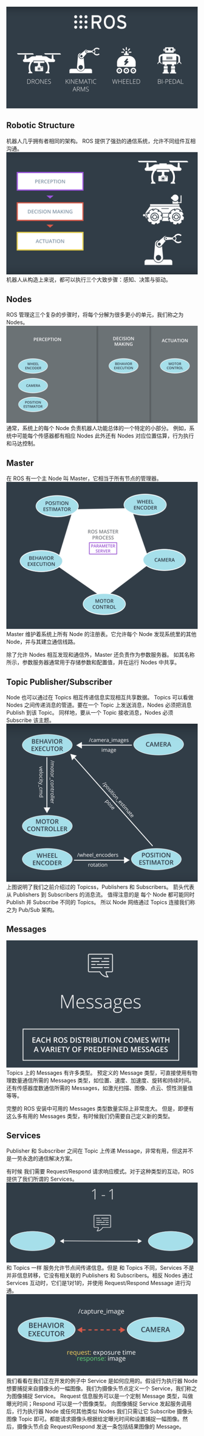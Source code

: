 ![ROS_cover](./img/ROS_cover.png)
## Robotic Structure
机器人几乎拥有者相同的架构。
ROS 提供了强劲的通信系统，允许不同组件互相沟通。
![robotic_structure](./img/robotic_structure.png)
机器人从构造上来说，都可以执行三个大致步骤：感知、决策与驱动。
## Nodes
ROS 管理这三个复杂的步骤时，将每个分解为很多更小的单元，我们称之为 Nodes。
![nodes](./img/node.png)
通常，系统上的每个 Node 负责机器人功能总体的一个特定的小部分。
例如，系统中可能每个传感器都有相应 Nodes
此外还有 Nodes 对应位置估算，行为执行和马达控制。
## Master
在 ROS 有一个主 Node 叫 Master，它相当于所有节点的管理器。
![masters](./img/master.png)
Master 维护着系统上所有 Node 的注册表。它允许每个 Node 发现系统里的其他 Node，并与其建立通信线路。

除了允许 Nodes 相互发现和通信外，Master 还负责作为参数服务器。
如其名称所示，参数服务器通常用于存储参数和配置值，并在运行 Nodes 中共享。
## Topic Publisher/Subscriber
Node 也可以通过在 Topics 相互传递信息实现相互共享数据。
Topics 可以看做 Nodes 之间传递消息的管道。要在一个 Topic 上发送消息，Nodes 必须把消息 Publish 到该 Topic。
同样地，要从一个 Topic 接收消息，Nodes 必须 Subscribe 该主题。
![topics](./img/topic.png)
上图说明了我们之前介绍过的 Topicss，Publishers 和 Subscribers。
箭头代表从 Publishers 到 Subscribers 的消息流。
值得注意的是 每个 Node 都可能同时 Publish 并 Subscribe 不同的 Topics。
所以 Node 网络通过 Topics 连接我们称之为 Pub/Sub 架构。
## Messages
![messages](./img/message.png)
Topics 上的 Messages 有许多类型。
预定义的 Message 类型，可直接使用有物理数量通信所需的 Messages 类型，如位置、速度、加速度、旋转和持续时间。还有传感器度数通信所需的 Messages，如激光扫描、图像、点云、惯性测量值等等。

完整的 ROS 安装中可用的 Messages 类型数量实际上非常庞大。
但是，即便有这么多有用的 Messages 类型，有时候我们仍需要自己定义新的类型。

## Services
Publisher 和 Subscriber 之间在 Topic 上传递 Message，非常有用，但这并不是一劳永逸的通信解决方案。

有时候 我们需要 Request/Respond 请求响应模式。对于这种类型的互动，ROS 提供了我们所谓的 Services。
![services](./img/service.png)
和 Topics 一样 服务允许节点间传递信息。但是 和 Topics 不同，Services 不是并非信息转移，它没有相关联的 Publishers 和 Subscribers。相反 Nodes 通过 Services 互动时，它们是1对1的，并使用 Request/Respond  Message 进行沟通。
![request_respond](./img/request_respond.png)
我们看看在我们正在开发的例子中 Service 是如何应用的。假设行为执行器 Node 想要捕捉来自摄像头的一幅图像。我们为摄像头节点定义一个 Service，我们称之为图像捕捉 Service。
Request 信息服务可以是一个定制 Message 类型，叫做曝光时间；Respond 可以是一个图像类型。
向图像捕捉 Service 发起服务调用后，行为执行器 Node 或任何其他类似 Nodes
我们只需让它 Subscribe 摄像头图像 Topic 即可。都能请求摄像头根据给定曝光时间和设置捕捉一幅图像。然后，摄像头节点会 Request/Respond 发送一条包括结果图像的 Message。

